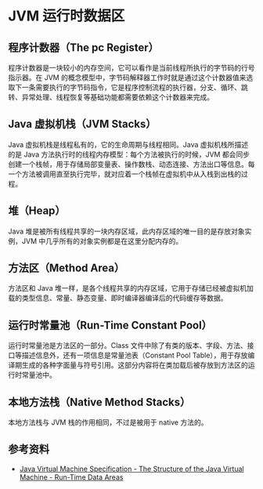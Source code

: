 # JVM 运行时数据区

## 程序计数器（The pc Register）

程序计数器是一块较小的内存空间，它可以看作是当前线程所执行的字节码的行号指示器。在 JVM 的概念模型中，字节码解释器工作时就是通过这个计数器值来选取下一条需要执行的字节码指令，它是程序控制流程的执行器，分支、循环、跳转、异常处理、线程恢复等基础功能都需要依赖这个计数器来完成。

## Java 虚拟机栈（JVM Stacks）

Java 虚拟机栈是线程私有的，它的生命周期与线程相同。Java 虚拟机栈所描述的是 Java 方法执行时的线程内存模型：每个方法被执行的时候，JVM 都会同步创建一个栈帧，用于存储局部变量表、操作数栈、动态连接、方法出口等信息。每一个方法被调用直至执行完毕，就对应着一个栈帧在虚拟机中从入栈到出栈的过程。

## 堆（Heap）

Java 堆是被所有线程共享的一块内存区域，此内存区域的唯一目的是存放对象实例，JVM 中几乎所有的对象实例都是在这里分配内存的。

## 方法区（Method Area）

方法区和 Java 堆一样，是各个线程共享的内存区域，它用于存储已经被虚拟机加载的类型信息、常量、静态变量、即时编译器编译后的代码缓存等数据。

## 运行时常量池（Run-Time Constant Pool）

运行时常量池是方法区的一部分。Class 文件中除了有类的版本、字段、方法、接口等描述信息外，还有一项信息是常量池表（Constant Pool Table），用于存放编译期生成的各种字面量与符号引用。这部分内容将在类加载后被存放到方法区的运行时常量池中。

## 本地方法栈（Native Method Stacks）

本地方法栈与 JVM 栈的作用相同，不过是被用于 native 方法的。

## 参考资料

- [Java Virtual Machine Specification - The Structure of the Java Virtual Machine - Run-Time Data Areas](https://docs.oracle.com/javase/specs/jvms/se8/html/jvms-2.html#jvms-2.5)
